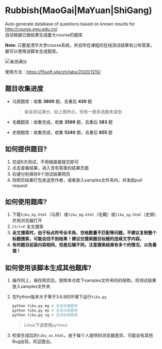 # Rubbish(MaoGai|MaYuan|ShiGang)

Auto generate database of questions based on known results for http://course.xmu.edu.cn/  
自动根据已做结果生成厦大course的题库 

**Note:** 只要是清华大学course系统，并且所在课程的在线测试结果有公布答案，都可以使用该脚本生成题库。

![亲测满分](https://github.com/F5Soft/RubbishMaoGai/blob/master/result.png?raw=true)  

使用方法：https://f5soft.site/zh/labs/2020/1210/

## 题目收集进度

- 马原题库：收集 **3800** 题，去重后 **430** 题

  > 亲自测试满分，如上图所示，但有一题多选题未查到

- 毛概题库：收集完成，收集 **3569** 题，去重后 **383** 题

- 史纲题库：收集完成，收集 **5240** 题，去重后 **855** 题

## 如何提供题目?

1. 完成6次测试，不用做直接提交即可
1. 点击查看结果，进入含有答案的结果页面
3. 右键分别保存6个测试结果网页
4. 将网页结果打包发送至作者，或者放入samples文件夹内，并发起pull request

## 如何使用题库?

1. 下载`tiku_my.html`（马原）或`tiku_mg.html`（毛概）或`tiku_sg.html`（史纲）并用浏览器打开
2. `Ctrl+F` 全文搜索
3. **全文搜索时，由于标点符号全半角、空格数量不匹配等问题，不建议复制整个标题搜索，可能会找不到结果！建议仅搜索题目标题的连续文字内容。**
4. **有的题目前面内容相同，但是后缀不同，注意搜索结果有多个的情况，以免看错！**

## 如何使用该脚本生成其他题库?

1. 操作同上，保存网页后，按照本仓库下samples文件夹的的结构，将测试结果放入samples文件夹

2. 在Python版本大于等于3.6.8的环境下运行`tiku.py`

   ```bash
   python tiku.py mg # 生成毛概题库
   python tiku.py my # 生成马原题库
   python tiku.py sg # 生成史纲题库
   ```

   > Linux下请使用`python3`

3. 检查生成后的`tiku_xx.html`。由于每个人提供的浏览器差异，可能会有其他Bug出现，欢迎提出。

